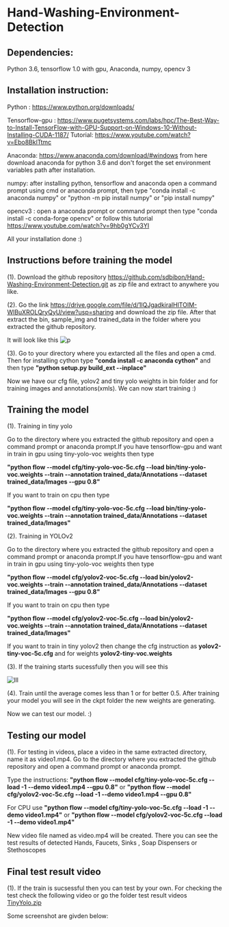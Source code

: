 # Hand-Washing-Environment-Detection

## Dependencies:

Python 3.6, tensorflow 1.0 with gpu, Anaconda, numpy, opencv 3 

## Installation instruction:

Python : https://www.python.org/downloads/

Tensorflow-gpu : https://www.pugetsystems.com/labs/hpc/The-Best-Way-to-Install-TensorFlow-with-GPU-Support-on-Windows-10-Without-Installing-CUDA-1187/
Tutorial: https://www.youtube.com/watch?v=Ebo8BklTtmc

Anaconda: https://www.anaconda.com/download/#windows from here download anaconda for python 3.6 and don't forget the set environment variables path after installation.

numpy: after installing python, tensorflow and anaconda open a command prompt using cmd or anaconda prompt, then type "conda install -c anaconda numpy" or "python -m pip install numpy" or "pip install numpy"

opencv3 : open a anaconda prompt or command prompt then type "conda install -c conda-forge opencv" or follow this tutorial https://www.youtube.com/watch?v=9hb0gYCv3YI 

All your installation done :)

## Instructions before training the model

(1). Download the github repository https://github.com/sdbibon/Hand-Washing-Environment-Detection.git as zip file and extract to anywhere you like.

(2). Go the link https://drive.google.com/file/d/1lQJgadkiralHlTOIM-WlBuXROLQryQyU/view?usp=sharing and download the zip file. After that extract the bin, sample_img and trained_data in the folder where you extracted the github repository.

It will look like this
![p](https://user-images.githubusercontent.com/16569879/49892716-ddd85000-fe06-11e8-848c-6d27b5bdbda8.JPG)

(3). Go to your directory where you extarcted all the files and open a cmd. Then for installing cython type **"conda install -c anaconda cython"** and then type **"python setup.py build_ext --inplace"**

Now we have our cfg file, yolov2 and tiny yolo weights in bin folder and for training images and annotations(xmls). We can now start training :)

## Training the model

(1). Training in tiny yolo

Go to the directory where you extracted the github repository and open a command prompt or anaconda prompt.If you have tensorflow-gpu and want in train in gpu using tiny-yolo-voc weights then type

**"python flow --model cfg/tiny-yolo-voc-5c.cfg --load bin/tiny-yolo-voc.weights --train --annotation trained_data/Annotations --dataset trained_data/Images --gpu 0.8"**

If you want to train on cpu then type

**"python flow --model cfg/tiny-yolo-voc-5c.cfg --load bin/tiny-yolo-voc.weights --train --annotation trained_data/Annotations --dataset trained_data/Images"**

(2). Training in YOLOv2

Go to the directory where you extracted the github repository and open a command prompt or anaconda prompt.If you have tensorflow-gpu and want in train in gpu using tiny-yolo-voc weights then type

**"python flow --model cfg/yolov2-voc-5c.cfg --load bin/yolov2-voc.weights --train --annotation trained_data/Annotations --dataset trained_data/Images --gpu 0.8"**

If you want to train on cpu then type

**"python flow --model cfg/yolov2-voc-5c.cfg --load bin/yolov2-voc.weights --train --annotation trained_data/Annotations --dataset trained_data/Images"**

If you want to train in tiny yolov2 then change the cfg instruction as **yolov2-tiny-voc-5c.cfg** and for weights **yolov2-tiny-voc.weights**

(3). If the training starts sucessfully then you will see this

![lll](https://user-images.githubusercontent.com/16569879/49894379-111cde00-fe0b-11e8-86b4-3bf760109e21.JPG)

(4). Train until the average comes less than 1 or for better 0.5. After training your model you will see in the ckpt folder the new weights are generating.

Now we can test our model. :)

## Testing our model

(1). For testing in videos, place a video in the same extracted directory, name it as video1.mp4. Go to the directory where you extracted the github repository and open a command prompt or anaconda prompt. 

Type the instructions:
**"python flow --model cfg/tiny-yolo-voc-5c.cfg --load -1 --demo video1.mp4 --gpu 0.8"**
or
**"python flow --model cfg/yolov2-voc-5c.cfg --load -1 --demo video1.mp4 --gpu 0.8"**

For CPU use
**"python flow --model cfg/tiny-yolo-voc-5c.cfg --load -1 --demo video1.mp4"**
or
**"python flow --model cfg/yolov2-voc-5c.cfg --load -1 --demo video1.mp4"**


New video file named as video.mp4 will be created. There you can see the test results of detected Hands, Faucets, Sinks , Soap Dispensers or Stethoscopes

## Final test result video

(1). If the train is sucsessful then you can test by your own.
For checking the test check the following video or go the folder test result videos
[TinyYolo.zip](https://github.com/sdbibon/Hand-Washing-Environment-Detection/files/2673314/TinyYolo.zip)

Some screenshot are givden below:



